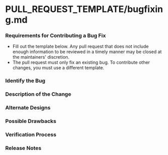 # PULL_REQUEST_TEMPLATE/bugfixing.md

### **Requirements for Contributing a Bug Fix**

- Fill out the template below. Any pull request that does not include enough information to be reviewed in a timely manner may be closed at the maintainers' discretion.
- The pull request must only fix an existing bug. To contribute other changes, you must use a different template.

### **Identify the Bug**

### **Description of the Change**

### **Alternate Designs**

### **Possible Drawbacks**

### **Verification Process**

### **Release Notes**
